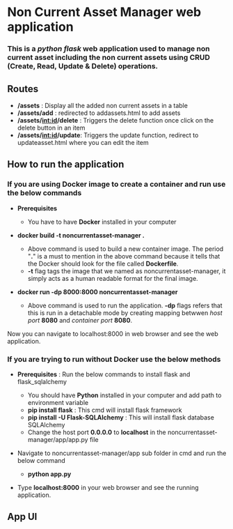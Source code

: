 # Non Current Asset Manager web application### This is a *python flask* web application used to manage non current asset including the non current assets using CRUD (Create, Read, Update & Delete) operations.## Routes- **/assets** : Display all the added non current assets in a table- **/assets/add** : redirected to addassets.html to add assets- **/assets/<int:id>/delete** : Triggers the delete function once click on the delete button in an item- **/assets/<int:id>/update**: Triggers the update function, redirect to updateasset.html where you can edit the item## How to run the application### If you are using Docker image to create a container and run use the below commands* __Prerequisites__	* You have to have __Docker__ installed in your computer* __docker build -t noncurrentasset-manager .__	* Above command is used to build a new container image. The period  "__.__" is a must to mention in the above command because it tells that the Docker should look for the file called __Dockerfile__.	* __-t__ flag tags the image that we named as noncurrentasset-manager, it simply acts as a human readable format for the final image.* __docker run -dp 8000:8000 noncurrentasset-manager__	* Above command is used to run the application. __-dp__ flags refers that this is run in a detachable mode by creating mapping betwwen *host port* __8080__ and *container port* __8080__.Now you can navigate to localhost:8000 in web browser and see the web application.### If you are trying to run without Docker use the below methods* __Prerequisites__ : Run the below commands to install flask and flask_sqlalchemy	* You should have __Python__ installed in your computer and add path to environment variable	* __pip install flask__ : This cmd will install flask framework	* __pip install -U Flask-SQLAlchemy__ : This will install flask database SQLAlchemy	* Change the host port __0.0.0.0__ to __localhost__ in the noncurrentasset-manager/app/app.py file* Navigate to noncurrentasset-manager/app sub folder in cmd and run the below command	* __python app.py__* Type __localhost:8000__ in your web browser and see the running application.## App UI